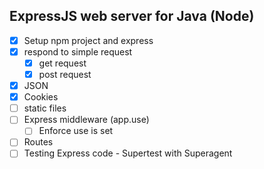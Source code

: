 ExpressJS web server for Java (Node)
------------------------------------

* [x] Setup npm project and express
* [x] respond to simple request
  * [x] get request
  * [x] post request
* [x] JSON
* [x] Cookies
* [ ] static files
* [ ] Express middleware (app.use)
  * [ ] Enforce use is set
* [ ] Routes
* [ ] Testing Express code - Supertest with Superagent
